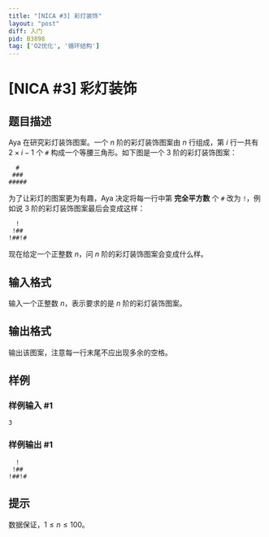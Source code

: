 ```yaml
---
title: "[NICA #3] 彩灯装饰"
layout: "post"
diff: 入门
pid: B3898
tag: ['O2优化', '循环结构']
---
```

# [NICA #3] 彩灯装饰
## 题目描述

Aya 在研究彩灯装饰图案。一个 $n$ 阶的彩灯装饰图案由 $n$ 行组成，第 $i$ 行一共有 $2\times i-1$ 个 `#` 构成一个等腰三角形。如下图是一个 $3$ 阶的彩灯装饰图案：

```
  #  
 ###
#####
```

为了让彩灯的图案更为有趣，Aya 决定将每一行中第 **完全平方数** 个 `#` 改为 `!`，例如说 $3$ 阶的彩灯装饰图案最后会变成这样：

```
  !  
 !##
!##!#
```

现在给定一个正整数 $n$，问 $n$ 阶的彩灯装饰图案会变成什么样。
## 输入格式

输入一个正整数 $n$，表示要求的是 $n$ 阶的彩灯装饰图案。
## 输出格式

输出该图案，注意每一行末尾不应出现多余的空格。
## 样例

### 样例输入 #1
```
3
```
### 样例输出 #1
```
  !
 !##
!##!#
```
## 提示

数据保证，$1 \leq n \leq 100$。
